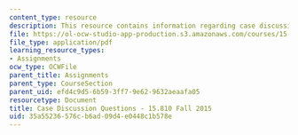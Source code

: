 ```yaml
---
content_type: resource
description: This resource contains information regarding case discussion questions.
file: https://ol-ocw-studio-app-production.s3.amazonaws.com/courses/15-810-marketing-management-analytics-frameworks-and-applications-fall-2015/35a55236576cb6ad09d4e0448c1b578e_MIT15_810F15_DiscusionQues.pdf
file_type: application/pdf
learning_resource_types:
- Assignments
ocw_type: OCWFile
parent_title: Assignments
parent_type: CourseSection
parent_uid: efd4c9d5-6b59-3ff7-9e62-9632aeaafa05
resourcetype: Document
title: Case Discussion Questions - 15.810 Fall 2015
uid: 35a55236-576c-b6ad-09d4-e0448c1b578e
---
```

